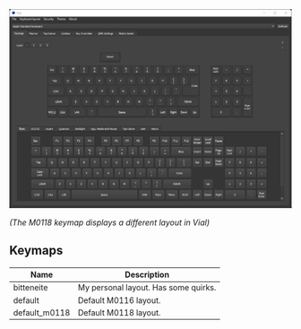 <img src='https://raw.githubusercontent.com/Bitteneite/bitten_restoboards/main/bit_m0116/photos/vial_preview.png ' width='1000'>

_(The M0118 keymap displays a different layout in Vial)_

## Keymaps
|	Name		        |	Description                                   |
|	------------	  |	------------			                            |
|	bitteneite      |	My personal layout. Has some quirks.          |
|	default	        |	Default M0116 layout.		                      |
|	default_m0118   |	Default M0118 layout.		                      |
